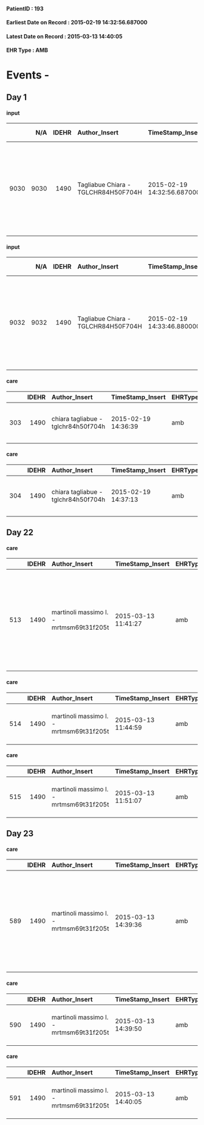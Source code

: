 
#### PatientID : 193
#### Earliest Date on Record : 2015-02-19 14:32:56.687000
#### Latest Date on Record : 2015-03-13 14:40:05
#### EHR Type : AMB

# Events - 

## Day 1

#### input
|      |    N/A |   IDEHR | Author_Insert                       | TimeStamp_Insert           | EHRType   |   PatientID |   IDDigitalSignDocument | persone_vicine   |   Unnamed: 0_x.1 |   IDANAMNESI_SOCIALE | Patient   | FamigliaAltro   | Paziente_T   | FamigliaAltro_T   |   Non_Rilevabile_x.1 | Note_Non_Rilevabile_x.1   | opt_Problemi   | chk_contr_sintomi   | chk_competenza                                 | opt_paziente_a   | opt_famiglia_a   | opt_adeguatezza   | ds_note_ad                                                                                                                             | opt_paziente_solo   | ds_note_con                                 | opt_presente_assente   | Presenza_minori   | Caregiver_principale   | ds_familiari_coinv                                                  | opt_necessario   | opt_presente   | opt_risorse_ec   | opt_paziente_psi   | opt_Ins_vol   | opt_inv_civile   |   invalidita_perc | Needs               | Domestic partnership   | opt_disponibilita_f   | opt_indennita_acc         | opt_famiglia_psi   | opt_disponibilit_paz   |
|-----:|-------:|--------:|:------------------------------------|:---------------------------|:----------|------------:|------------------------:|:-----------------|-----------------:|---------------------:|:----------|:----------------|:-------------|:------------------|---------------------:|:--------------------------|:---------------|:--------------------|:-----------------------------------------------|:-----------------|:-----------------|:------------------|:---------------------------------------------------------------------------------------------------------------------------------------|:--------------------|:--------------------------------------------|:-----------------------|:------------------|:-----------------------|:--------------------------------------------------------------------|:-----------------|:---------------|:-----------------|:-------------------|:--------------|:-----------------|------------------:|:--------------------|:-----------------------|:----------------------|:--------------------------|:-------------------|:-----------------------|
| 9030 |   9030 |    1490 | Tagliabue Chiara - TGLCHR84H50F704H | 2015-02-19 14:32:56.687000 | AMB       |         193 |                   21134 | N/A              |              311 |                  193 | No#0      | Si#1            | No#0         | Si#1              |                    0 | NR                        | Si#1           | controllo sintomi#0 | competenza/capacit√† assistenziale caregiver#0 | Indefinite#2     | Indefinite#2     | Da valutare#2     | Sia i figli che la moglie appaiono poco preparati alla gestione assistenziale, soprattutto in relazione alla rapida evoluzione clinica | No#0                | Vive con la moglie Badaro Iolanda di 83 aa. | Presente#1             | No#0              | wife                   | Due figli: Rossana che vive a Merate e Riccardo che vive a Carrara. | Si#1             | No#0           | Da valutare#2    | No#0               | No#0          | Si#1             |               100 | Clinici#0;Sociali#1 | Coniuge/Convivente#0   | No#0                  | in fase di accertamento#2 | No#0               | No#0                   |

#### input
|      |    N/A |   IDEHR | Author_Insert                       | TimeStamp_Insert           | EHRType   |   PatientID |   IDDigitalSignDocument | persone_vicine   |   Unnamed: 0_x.1 |   IDANAMNESI_SOCIALE | Patient   | FamigliaAltro   | Paziente_T   | FamigliaAltro_T   |   Non_Rilevabile_x.1 | Note_Non_Rilevabile_x.1   | opt_Problemi   | chk_contr_sintomi   | chk_competenza                                 | opt_paziente_a   | opt_famiglia_a   | opt_adeguatezza   | ds_note_ad                                                                                                                             | opt_paziente_solo   | ds_note_con                                                                                                     | opt_presente_assente   | Presenza_minori   | Caregiver_principale   | ds_familiari_coinv                                                  | opt_necessario   | opt_presente   | opt_risorse_ec   | opt_paziente_psi   | opt_Ins_vol   | opt_inv_civile   |   invalidita_perc | Needs               | Domestic partnership   | opt_disponibilita_f   | opt_indennita_acc         | opt_famiglia_psi   | opt_disponibilit_paz   |
|-----:|-------:|--------:|:------------------------------------|:---------------------------|:----------|------------:|------------------------:|:-----------------|-----------------:|---------------------:|:----------|:----------------|:-------------|:------------------|---------------------:|:--------------------------|:---------------|:--------------------|:-----------------------------------------------|:-----------------|:-----------------|:------------------|:---------------------------------------------------------------------------------------------------------------------------------------|:--------------------|:----------------------------------------------------------------------------------------------------------------|:-----------------------|:------------------|:-----------------------|:--------------------------------------------------------------------|:-----------------|:---------------|:-----------------|:-------------------|:--------------|:-----------------|------------------:|:--------------------|:-----------------------|:----------------------|:--------------------------|:-------------------|:-----------------------|
| 9032 |   9032 |    1490 | Tagliabue Chiara - TGLCHR84H50F704H | 2015-02-19 14:33:46.880000 | AMB       |         193 |                   21136 | N/A              |              313 |                  195 | No#0      | Si#1            | No#0         | Si#1              |                    0 | NR                        | Si#1           | controllo sintomi#0 | competenza/capacit√† assistenziale caregiver#0 | Indefinite#2     | Indefinite#2     | Da valutare#2     | Sia i figli che la moglie appaiono poco preparati alla gestione assistenziale, soprattutto in relazione alla rapida evoluzione clinica | No#0                | Vive con la moglie Badaro Iolanda di 83 aa. Due figli: Rossana che vive a Merate e Riccardo che vive a Carrara. | Presente#1             | No#0              | wife                   | Due figli: Rossana che vive a Merate e Riccardo che vive a Carrara. | Si#1             | No#0           | Da valutare#2    | No#0               | No#0          | Si#1             |               100 | Clinici#0;Sociali#1 | Coniuge/Convivente#0   | No#0                  | in fase di accertamento#2 | No#0               | No#0                   |

#### care
|     |   IDEHR | Author_Insert                       | TimeStamp_Insert    | EHRType   |   PatientID |   IDGESTIONE_AUSILI |   ds_ncons |   ds_nbolla | dt_consegna         |   opt_annulla_consegna | dt_Ric_consegna     | dt_ric_cons_forn    | opt_ausilio                             |
|----:|--------:|:------------------------------------|:--------------------|:----------|------------:|--------------------:|-----------:|------------:|:--------------------|-----------------------:|:--------------------|:--------------------|:----------------------------------------|
| 303 |    1490 | chiara tagliabue - tglchr84h50f704h | 2015-02-19 14:36:39 | amb       |         193 |                 145 |      24509 |          92 | 2015-01-27 00:00:00 |                      0 | 2015-01-26 00:00:00 | 2015-01-26 00:00:00 | antid air mattress with compressor # 16 |

#### care
|     |   IDEHR | Author_Insert                       | TimeStamp_Insert    | EHRType   |   PatientID |   IDGESTIONE_AUSILI |   ds_ncons |   ds_nbolla | dt_consegna         |   opt_annulla_consegna | dt_Ric_consegna     | dt_ric_cons_forn    | opt_ausilio                                     |
|----:|--------:|:------------------------------------|:--------------------|:----------|------------:|--------------------:|-----------:|------------:|:--------------------|-----------------------:|:--------------------|:--------------------|:------------------------------------------------|
| 304 |    1490 | chiara tagliabue - tglchr84h50f704h | 2015-02-19 14:37:13 | amb       |         193 |                 146 |      24509 |          92 | 2015-01-27 00:00:00 |                      0 | 2015-01-26 00:00:00 | 2015-01-26 00:00:00 | electronic articulated bed with side rails # 14 |


## Day 22

#### care
|     |   IDEHR | Author_Insert                           | TimeStamp_Insert    | EHRType   |   PatientID |   IDGESTIONE_AUSILI |   ds_ncons | dt_consegna         |   ds_nritiro | dt_ritiro           |   opt_annulla_consegna | ds_note_x                                                                                                                      | dt_Ric_consegna     | dt_ric_cons_forn    | dt_ric_ritiro_forn   | opt_ausilio                   |
|----:|--------:|:----------------------------------------|:--------------------|:----------|------------:|--------------------:|-----------:|:--------------------|-------------:|:--------------------|-----------------------:|:-------------------------------------------------------------------------------------------------------------------------------|:--------------------|:--------------------|:---------------------|:------------------------------|
| 513 |    1490 | martinoli massimo l. - mrtmsm69t31f205t | 2015-03-13 11:41:27 | amb       |         193 |                 355 |      24543 | 2015-02-03 00:00:00 |        24702 | 2015-02-24 00:00:00 |                      0 | electric two movements. ps: if you do √® available xfavore warn as sassi, thank you! / armchair delivery retreat from abruzzo. | 2015-01-26 00:00:00 | 2015-01-29 00:00:00 | 2015-02-23 00:00:00  | electric chair elevating # 19 |

#### care
|     |   IDEHR | Author_Insert                           | TimeStamp_Insert    | EHRType   |   PatientID |   IDGESTIONE_AUSILI |   ds_ncons |   ds_nbolla | dt_consegna         |   ds_nritiro | dt_ritiro           |   opt_annulla_consegna | dt_Ric_consegna     | dt_ric_cons_forn    | dt_ric_ritiro_forn   | opt_ausilio                                     |
|----:|--------:|:----------------------------------------|:--------------------|:----------|------------:|--------------------:|-----------:|------------:|:--------------------|-------------:|:--------------------|-----------------------:|:--------------------|:--------------------|:---------------------|:------------------------------------------------|
| 514 |    1490 | martinoli massimo l. - mrtmsm69t31f205t | 2015-03-13 11:44:59 | amb       |         193 |                 356 |      24509 |          92 | 2015-01-27 00:00:00 |        24702 | 2015-02-24 00:00:00 |                      0 | 2015-01-26 00:00:00 | 2015-01-26 00:00:00 | 2015-02-23 00:00:00  | electronic articulated bed with side rails # 14 |

#### care
|     |   IDEHR | Author_Insert                           | TimeStamp_Insert    | EHRType   |   PatientID |   IDGESTIONE_AUSILI |   ds_ncons |   ds_nbolla | dt_consegna         |   ds_nritiro | dt_ritiro           |   opt_annulla_consegna | dt_Ric_consegna     | dt_ric_cons_forn    | dt_ric_ritiro_forn   | opt_ausilio                             |
|----:|--------:|:----------------------------------------|:--------------------|:----------|------------:|--------------------:|-----------:|------------:|:--------------------|-------------:|:--------------------|-----------------------:|:--------------------|:--------------------|:---------------------|:----------------------------------------|
| 515 |    1490 | martinoli massimo l. - mrtmsm69t31f205t | 2015-03-13 11:51:07 | amb       |         193 |                 357 |      24509 |          92 | 2015-01-27 00:00:00 |        24702 | 2015-02-24 00:00:00 |                      0 | 2015-01-26 00:00:00 | 2015-01-26 00:00:00 | 2015-02-23 00:00:00  | antid air mattress with compressor # 16 |


## Day 23

#### care
|     |   IDEHR | Author_Insert                           | TimeStamp_Insert    | EHRType   |   PatientID |   IDGESTIONE_AUSILI |   ds_ncons | dt_consegna         |   ds_nritiro | dt_ritiro           |   opt_annulla_consegna | ds_note_x                                                                                                                      | dt_Ric_consegna     | dt_ric_cons_forn    | dt_ric_ritiro       | dt_ric_ritiro_forn   | opt_ausilio                   |
|----:|--------:|:----------------------------------------|:--------------------|:----------|------------:|--------------------:|-----------:|:--------------------|-------------:|:--------------------|-----------------------:|:-------------------------------------------------------------------------------------------------------------------------------|:--------------------|:--------------------|:--------------------|:---------------------|:------------------------------|
| 589 |    1490 | martinoli massimo l. - mrtmsm69t31f205t | 2015-03-13 14:39:36 | amb       |         193 |                 432 |      24543 | 2015-02-03 00:00:00 |        24702 | 2015-02-24 00:00:00 |                      0 | electric two movements. ps: if you do √® available xfavore warn as sassi, thank you! / armchair delivery retreat from abruzzo. | 2015-01-26 00:00:00 | 2015-01-29 00:00:00 | 2015-02-23 00:00:00 | 2015-02-23 00:00:00  | electric chair elevating # 19 |

#### care
|     |   IDEHR | Author_Insert                           | TimeStamp_Insert    | EHRType   |   PatientID |   IDGESTIONE_AUSILI |   ds_ncons |   ds_nbolla | dt_consegna         |   ds_nritiro | dt_ritiro           |   opt_annulla_consegna | dt_Ric_consegna     | dt_ric_cons_forn    | dt_ric_ritiro       | dt_ric_ritiro_forn   | opt_ausilio                                     |
|----:|--------:|:----------------------------------------|:--------------------|:----------|------------:|--------------------:|-----------:|------------:|:--------------------|-------------:|:--------------------|-----------------------:|:--------------------|:--------------------|:--------------------|:---------------------|:------------------------------------------------|
| 590 |    1490 | martinoli massimo l. - mrtmsm69t31f205t | 2015-03-13 14:39:50 | amb       |         193 |                 433 |      24509 |          92 | 2015-01-27 00:00:00 |        24702 | 2015-02-24 00:00:00 |                      0 | 2015-01-26 00:00:00 | 2015-01-26 00:00:00 | 2015-02-23 00:00:00 | 2015-02-23 00:00:00  | electronic articulated bed with side rails # 14 |

#### care
|     |   IDEHR | Author_Insert                           | TimeStamp_Insert    | EHRType   |   PatientID |   IDGESTIONE_AUSILI |   ds_ncons |   ds_nbolla | dt_consegna         |   ds_nritiro | dt_ritiro           |   opt_annulla_consegna | dt_Ric_consegna     | dt_ric_cons_forn    | dt_ric_ritiro       | dt_ric_ritiro_forn   | opt_ausilio                             |
|----:|--------:|:----------------------------------------|:--------------------|:----------|------------:|--------------------:|-----------:|------------:|:--------------------|-------------:|:--------------------|-----------------------:|:--------------------|:--------------------|:--------------------|:---------------------|:----------------------------------------|
| 591 |    1490 | martinoli massimo l. - mrtmsm69t31f205t | 2015-03-13 14:40:05 | amb       |         193 |                 434 |      24509 |          92 | 2015-01-27 00:00:00 |        24702 | 2015-02-24 00:00:00 |                      0 | 2015-01-26 00:00:00 | 2015-01-26 00:00:00 | 2015-02-23 00:00:00 | 2015-02-23 00:00:00  | antid air mattress with compressor # 16 |


